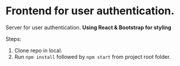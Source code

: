 # Frontend for user authentication.
Server for user authentication. **Using React &amp; Bootstrap for styling**

Steps:
1. Clone repo in local.
2. Run `npm install` followed by `npm start` from project root folder.
